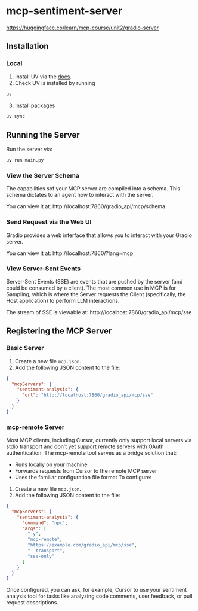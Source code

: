 # mcp-sentiment-server
https://huggingface.co/learn/mcp-course/unit2/gradio-server

## Installation

### Local
1. Install UV via the [docs](https://docs.astral.sh/uv/getting-started/installation/).
2. Check UV is installed by running 
```bash
uv
```
3. Install packages 
```bash
uv sync
```

## Running the Server
Run the server via:
```bash
uv run main.py
```

### View the Server Schema
The capabilities sof your MCP server are compiled into a schema.
This schema dictates to an agent how to interact with the server.

You can view it at: http://localhost:7860/gradio_api/mcp/schema

### Send Request via the Web UI
Gradio provides a web interface that allows you to interact with your Gradio server.

You can view it at: http://localhost:7860/?lang=mcp

### View Server-Sent Events
Server-Sent Events (SSE) are events that are pushed by the server (and could be consumed by a client).
The most common use in MCP is for Sampling, which is where the Server requests the Client (specifically, the Host application) to perform LLM interactions.

The stream of SSE is viewable at: http://localhost:7860/gradio_api/mcp/sse


## Registering the MCP Server

### Basic Server
1. Create a new file `mcp.json`.
2. Add the following JSON content to the file:
```json
{
  "mcpServers": {
    "sentiment-analysis": {
      "url": "http://localhost:7860/gradio_api/mcp/sse"
    }
  }
}
```

### mcp-remote Server
Most MCP clients, including Cursor, currently only support local servers via stdio transport and don’t yet support remote servers with OAuth authentication.
The mcp-remote tool serves as a bridge solution that:
* Runs locally on your machine
* Forwards requests from Cursor to the remote MCP server
* Uses the familiar configuration file format
To configure:
1. Create a new file `mcp.json`.
2. Add the following JSON content to the file:
```json
{
  "mcpServers": {
    "sentiment-analysis": {
      "command": "npx",
      "args": [
        "-y", 
        "mcp-remote", 
        "https://example.com/gradio_api/mcp/sse", 
        "--transport", 
        "sse-only"
      ]
    }
  }
}
```
Once configured, you can ask, for example, Cursor to use your sentiment analysis tool for tasks like analyzing code comments, user feedback, or pull request descriptions.